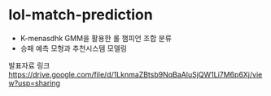 # lol-match-prediction
- K-menasdhk GMM을 활용한 롤 챔피언 조합 분류
- 승패 예측 모형과 추천시스템 모델링

발표자료 링크
https://drive.google.com/file/d/1LknmaZBtsb9NqBaAluSjQW1Li7M6p6Xj/view?usp=sharing
